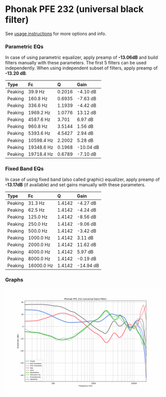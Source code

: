 # Phonak PFE 232 (universal black filter)
See [usage instructions](https://github.com/jaakkopasanen/AutoEq#usage) for more options and info.

### Parametric EQs
In case of using parametric equalizer, apply preamp of **-13.06dB** and build filters manually
with these parameters. The first 5 filters can be used independently.
When using independent subset of filters, apply preamp of **-13.20 dB**.

| Type    | Fc         |      Q | Gain      |
|:--------|:-----------|:-------|:----------|
| Peaking | 39.9 Hz    | 0.2016 | -4.10 dB  |
| Peaking | 160.8 Hz   | 0.6935 | -7.63 dB  |
| Peaking | 336.6 Hz   | 1.1939 | -4.42 dB  |
| Peaking | 1969.2 Hz  | 1.0776 | 13.12 dB  |
| Peaking | 4587.6 Hz  | 3.701  | 6.97 dB   |
| Peaking | 960.8 Hz   | 3.5144 | 1.56 dB   |
| Peaking | 5393.6 Hz  | 4.5427 | 2.94 dB   |
| Peaking | 10598.4 Hz | 2.2002 | 5.28 dB   |
| Peaking | 19348.6 Hz | 0.1968 | -10.04 dB |
| Peaking | 19718.4 Hz | 0.6789 | -7.10 dB  |

### Fixed Band EQs
In case of using fixed band (also called graphic) equalizer, apply preamp of **-13.17dB**
(if available) and set gains manually with these parameters.

| Type    | Fc         |      Q | Gain      |
|:--------|:-----------|:-------|:----------|
| Peaking | 31.3 Hz    | 1.4142 | -4.27 dB  |
| Peaking | 62.5 Hz    | 1.4142 | -4.24 dB  |
| Peaking | 125.0 Hz   | 1.4142 | -8.56 dB  |
| Peaking | 250.0 Hz   | 1.4142 | -9.06 dB  |
| Peaking | 500.0 Hz   | 1.4142 | -3.42 dB  |
| Peaking | 1000.0 Hz  | 1.4142 | 3.11 dB   |
| Peaking | 2000.0 Hz  | 1.4142 | 11.62 dB  |
| Peaking | 4000.0 Hz  | 1.4142 | 5.97 dB   |
| Peaking | 8000.0 Hz  | 1.4142 | -0.19 dB  |
| Peaking | 16000.0 Hz | 1.4142 | -14.94 dB |

### Graphs
![](./Phonak%20PFE%20232%20(universal%20black%20filter).png)